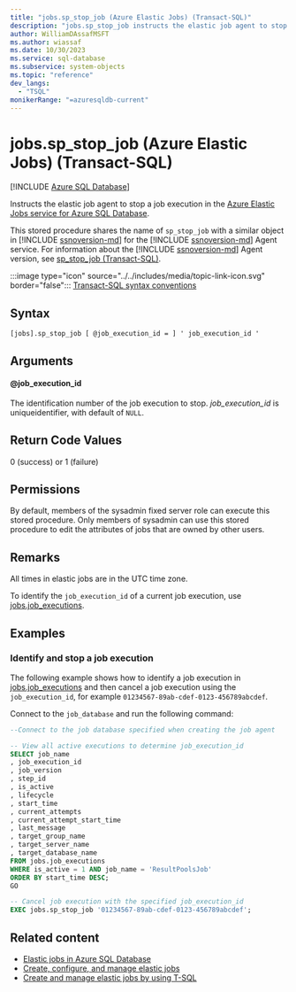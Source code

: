 ```yaml
---
title: "jobs.sp_stop_job (Azure Elastic Jobs) (Transact-SQL)"
description: "jobs.sp_stop_job instructs the elastic job agent to stop a job execution in the Azure Elastic Jobs service for Azure SQL Database."
author: WilliamDAssafMSFT
ms.author: wiassaf
ms.date: 10/30/2023
ms.service: sql-database
ms.subservice: system-objects
ms.topic: "reference"
dev_langs:
  - "TSQL"
monikerRange: "=azuresqldb-current"
---
```

# jobs.sp_stop_job (Azure Elastic Jobs) (Transact-SQL)

[!INCLUDE [Azure SQL Database](../../includes/applies-to-version/asdb.md)]

Instructs the elastic job agent to stop a job execution in the [Azure Elastic Jobs service for Azure SQL Database](/azure/azure-sql/database/elastic-jobs-overview?view=azuresql-db&preserve-view=true).

This stored procedure shares the name of `sp_stop_job` with a similar object in [!INCLUDE [ssnoversion-md](../../includes/ssnoversion-md.md)] for the [!INCLUDE [ssnoversion-md](../../includes/ssnoversion-md.md)] Agent service. For information about the [!INCLUDE [ssnoversion-md](../../includes/ssnoversion-md.md)] Agent version, see [sp_stop_job (Transact-SQL)](sp-stop-job-transact-sql.md).

:::image type="icon" source="../../includes/media/topic-link-icon.svg" border="false"::: [Transact-SQL syntax conventions](../../t-sql/language-elements/transact-sql-syntax-conventions-transact-sql.md)

## Syntax

```syntaxsql
[jobs].sp_stop_job [ @job_execution_id = ] ' job_execution_id '
```

## Arguments

#### @job_execution_id

The identification number of the job execution to stop. *job_execution_id* is uniqueidentifier, with default of `NULL`.

## Return Code Values

0 (success) or 1 (failure)

## Permissions

By default, members of the sysadmin fixed server role can execute this stored procedure.  Only members of sysadmin can use this stored procedure to edit the attributes of jobs that are owned by other users.

## Remarks

All times in elastic jobs are in the UTC time zone.

To identify the `job_execution_id` of a current job execution, use [jobs.job_executions](../system-catalog-views/jobs-job-executions-elastic-jobs-transact-sql.md).

## Examples

### Identify and stop a job execution

The following example shows how to identify a job execution in [jobs.job_executions](../system-catalog-views/jobs-job-executions-elastic-jobs-transact-sql.md) and then cancel a job execution using the `job_execution_id`, for example `01234567-89ab-cdef-0123-456789abcdef`.

Connect to the `job_database` and run the following command:

```sql
--Connect to the job database specified when creating the job agent

-- View all active executions to determine job_execution_id
SELECT job_name
, job_execution_id
, job_version
, step_id
, is_active
, lifecycle
, start_time
, current_attempts
, current_attempt_start_time
, last_message
, target_group_name
, target_server_name
, target_database_name
FROM jobs.job_executions
WHERE is_active = 1 AND job_name = 'ResultPoolsJob'
ORDER BY start_time DESC;
GO

-- Cancel job execution with the specified job_execution_id
EXEC jobs.sp_stop_job '01234567-89ab-cdef-0123-456789abcdef';
```

## Related content

- [Elastic jobs in Azure SQL Database](/azure/azure-sql/database/elastic-jobs-overview?view=azuresql-db&preserve-view=true)
- [Create, configure, and manage elastic jobs](/azure/azure-sql/database/elastic-jobs-tutorial?view=azuresql-db&preserve-view=true)
- [Create and manage elastic jobs by using T-SQL](/azure/azure-sql/database/elastic-jobs-tsql-create-manage?view=azuresql-db&preserve-view=true)
